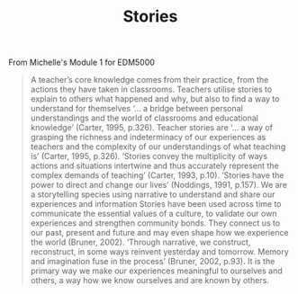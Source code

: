 ﻿---
title: Stories
---
From Michelle's Module 1 for EDM5000

> A teacher’s core knowledge comes from their practice, from the actions they have taken in classrooms. Teachers utilise stories to explain to others what happened and why, but also to find a way to understand for themselves ‘… a bridge between personal understandings and the world of classrooms and educational knowledge’ (Carter, 1995, p.326). Teacher stories are ‘… a way of grasping the richness and indeterminacy of our experiences as teachers and the complexity of our understandings of what teaching is’ (Carter, 1995, p.326). ‘Stories convey the multiplicity of ways actions and situations intertwine and thus accurately represent the complex demands of teaching’ (Carter, 1993, p.10).
> ‘Stories have the power to direct and change our lives’ (Noddings, 1991, p.157). We are a storytelling species using narrative to understand and share our experiences and information Stories have been used across time to communicate the essential values of a culture, to validate our own experiences and strengthen community bonds. They connect us to our past, present and future and may even shape how we experience the world (Bruner, 2002). ‘Through narrative, we construct, reconstruct, in some ways reinvent yesterday and tomorrow. Memory and imagination fuse in the process’ (Bruner, 2002, p.93). It is the primary way we make our experiences meaningful to ourselves and others, a way how we know ourselves and are known by others.
